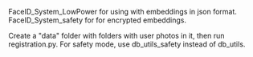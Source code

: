 FaceID_System_LowPower for using with embeddings in json format.
FaceID_System_safety for for encrypted embeddings.

Create a "data" folder with folders with user photos in it, then run registration.py.
For safety mode, use db_utils_safety instead of db_utils.
